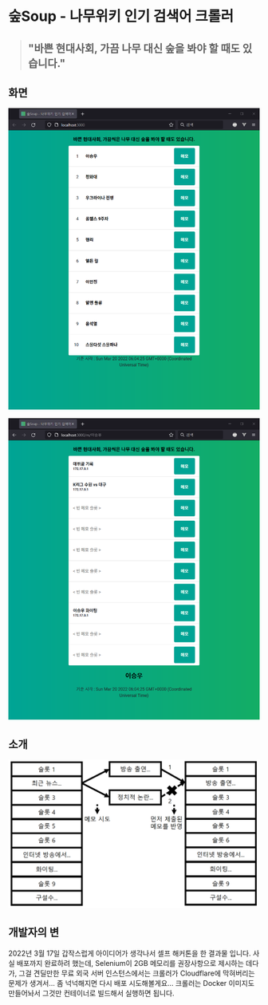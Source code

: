 # 숲Soup - 나무위키 인기 검색어 크롤러

> ## "바쁜 현대사회, 가끔 나무 대신 숲을 봐야 할 때도 있습니다."

## 화면

![화면 1](images/s1.png)

![화면 2](images/s2.png)

## 소개

![경쟁적 수정](images/s3.png)

## 개발자의 변

2022년 3월 17일 갑작스럽게 아이디어가 생각나서 셀프 해커톤을 한 결과물 입니다. 사실 배포까지 완료하려 했는데, Selenium이 2GB 메모리를 권장사항으로 제시하는 데다가, 그걸 견딜만한 무료 외국 서버 인스턴스에서는 크롤러가 Cloudflare에 막혀버리는 문제가 생겨서... 좀 넉넉해지면 다시 배포 시도해볼게요... 크롤러는 Docker 이미지도 만들어놔서 그것만 컨테이너로 빌드해서 실행하면 됩니다.
